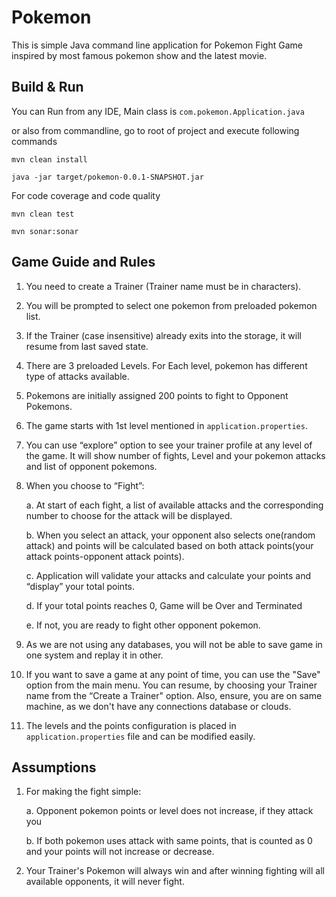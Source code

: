 # Pokemon
This is simple Java command line application for Pokemon Fight Game inspired by most famous pokemon show and the latest movie.

## Build & Run

You can Run from any IDE, Main class is `com.pokemon.Application.java`

or also from commandline, go to root of project and execute following commands

`mvn clean install`

`java -jar target/pokemon-0.0.1-SNAPSHOT.jar`

For code coverage and code quality

`mvn clean test`

`mvn sonar:sonar`


## Game Guide and Rules

1.	You need to create a Trainer (Trainer name must be in characters).

2.  You will be prompted to select one pokemon from preloaded pokemon list.

3.	If the Trainer (case insensitive) already exits into the storage, it will resume from last saved state.

4.	There are 3 preloaded Levels. For Each level, pokemon has different type of attacks available.

5.  Pokemons are initially assigned 200 points to fight to Opponent Pokemons.

6.	The game starts with 1st level mentioned in `application.properties`. 

7.  You can use “explore” option to see your trainer profile at any level of the game. It will show number of fights, Level and your pokemon attacks and list of opponent pokemons.

8.	When you choose to “Fight”:

    a. At start of each fight, a list of available attacks and the corresponding number to choose for the attack will be displayed.

    b. When you select an attack, your opponent also selects one(random attack) and points will be calculated based on both attack points(your attack points-opponent attack points).

    c. Application will validate your attacks and calculate your points and “display” your total points.

    d. If your total points reaches 0, Game will be Over and Terminated

    e. If not, you are ready to fight other opponent pokemon.

9. As we are not using any databases, you will not be able to save game in one system and replay it in other.

10. If you want to save a game at any point of time, you can use the "Save" option from the main menu.  You can resume, by choosing your Trainer name from the “Create a Trainer" option. Also, ensure, you are on same machine, as we don't have any connections database or clouds. 

11.	The levels and the points configuration is placed in `application.properties` file and can be modified easily.

## Assumptions

1. For making the fight simple:

    a. Opponent pokemon points or level does not increase, if they attack you
  
    b. If both pokemon uses attack with same points, that is counted as 0 and your points will not increase or decrease.
    
2. Your Trainer's Pokemon will always win and after winning fighting will all available opponents, it will never fight. 

